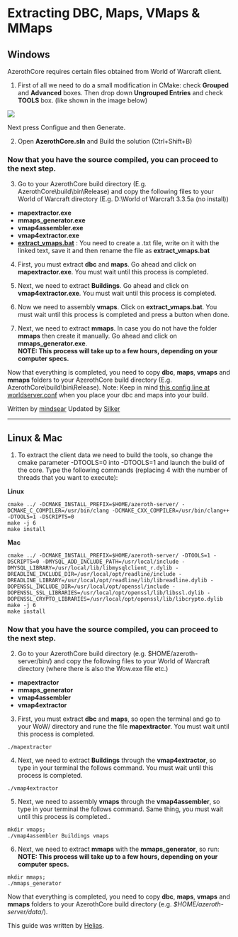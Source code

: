 # Extracting DBC, Maps, VMaps & MMaps

## Windows

AzerothCore requires certain files obtained from World of Warcraft client.

1. First of all we need to do a small modification in CMake: check **Grouped** and **Advanced** boxes. Then drop down **Ungrouped Entries** and check **TOOLS** box. (like shown in the image below)

![](https://i.ibb.co/9ZFsCtH/azeroth-cmake-tools.png)

Next press Configue and then Generate.

2. Open **AzerothCore.sln** and Build the solution (Ctrl+Shift+B)

### Now that you have the source compiled, you can proceed to the next step.

3. Go to your AzerothCore build directory (E.g. AzerothCore\build\bin\Release) and copy the following files to your World of Warcraft directory (E.g. D:\World of Warcraft 3.3.5a (no install))
* **mapextractor.exe**
* **mmaps_generator.exe**
* **vmap4assembler.exe**
* **vmap4extractor.exe**
* **[extract_vmaps.bat](https://pastebin.com/KKMurZ4D)** : You need to create a .txt file, write on it with the linked text, save it and then rename the file as **extract_vmaps.bat**

4. First, you must extract **dbc** and **maps**. Go ahead and click on **mapextractor.exe**. You must wait until this process is completed.

5. Next, we need to extract **Buildings**. Go ahead and click on **vmap4extractor.exe**. You must wait until this process is completed.

6. Now we need to assembly **vmaps**. Click on **extract_vmaps.bat**. You must wait until this process is completed and press a button when done.

7. Next, we need to extract **mmaps**. In case you do not have the folder **mmaps** then create it manually. Go ahead and click on **mmaps_generator.exe**.  
**NOTE: This process will take up to a few hours, depending on your computer specs.**

Now that everything is completed, you need to copy **dbc**, **maps**, **vmaps** and **mmaps** folders to your AzerothCore build directory (E.g. AzerothCore\build\bin\Release).
Note: Keep in mind [this config line at worldserver.conf](https://github.com/azerothcore/azerothcore-wotlk/blob/master/src/server/worldserver/worldserver.conf.dist#L61) when you place your dbc and maps into your build.

Written by [mindsear](https://github.com/mindsear)
Updated by [Silker](https://github.com/Si1ker)

***


## Linux & Mac

1. To extract the client data we need to build the tools, so change the cmake parameter -DTOOLS=0 into -DTOOLS=1 and launch the build of the core.
Type the following commands (replacing 4 with the number of threads that you want to execute):

**Linux**
```
cmake ../ -DCMAKE_INSTALL_PREFIX=$HOME/azeroth-server/ -DCMAKE_C_COMPILER=/usr/bin/clang -DCMAKE_CXX_COMPILER=/usr/bin/clang++ -DTOOLS=1 -DSCRIPTS=0
make -j 6
make install
```

**Mac**
```
cmake ../ -DCMAKE_INSTALL_PREFIX=$HOME/azeroth-server/ -DTOOLS=1 -DSCRIPTS=0 -DMYSQL_ADD_INCLUDE_PATH=/usr/local/include -DMYSQL_LIBRARY=/usr/local/lib/libmysqlclient_r.dylib -DREADLINE_INCLUDE_DIR=/usr/local/opt/readline/include -DREADLINE_LIBRARY=/usr/local/opt/readline/lib/libreadline.dylib -DOPENSSL_INCLUDE_DIR=/usr/local/opt/openssl/include -DOPENSSL_SSL_LIBRARIES=/usr/local/opt/openssl/lib/libssl.dylib -DOPENSSL_CRYPTO_LIBRARIES=/usr/local/opt/openssl/lib/libcrypto.dylib
make -j 6
make install
```

### Now that you have the source compiled, you can proceed to the next step.
2. Go to your AzerothCore build directory (e.g. $HOME/azeroth-server/bin/) and copy the following files to your World of Warcraft directory (where there is also the Wow.exe file etc.)
* **mapextractor**
* **mmaps_generator**
* **vmap4assembler**
* **vmap4extractor**

3. First, you must extract **dbc** and **maps**, so open the terminal and go to your WoW/ directory and rune the file **mapextractor**. You must wait until this process is completed.
```
./mapextractor
```
4. Next, we need to extract **Buildings** through the **vmap4extractor**, so type in your terminal the follows command. You must wait until this process is completed.
```
./vmap4extractor
```
5. Next, we need to assembly **vmaps** through the **vmap4assembler**, so type in your terminal the follows command. Same thing, you must wait until this process is completed..
```
mkdir vmaps;
./vmap4assembler Buildings vmaps
```

6. Next, we need to extract **mmaps** with the **mmaps_generator**, so run:  
**NOTE: This process will take up to a few hours, depending on your computer specs.**

```
mkdir mmaps;
./mmaps_generator
```

Now that everything is completed, you need to copy **dbc**, **maps**, **vmaps** and **mmaps** folders to your AzerothCore build directory (e.g. *$HOME/azeroth-server/data/*).

This guide was written by [Helias](https://github.com/Helias).
